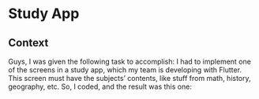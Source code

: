 # Study App


## Context 

Guys, I was given the following task to accomplish: I had to implement one of the screens in a study app, which my team is developing with Flutter. This screen must have the subjects’ contents, like stuff from math, history, geography, etc. So, I coded, and the result was this one: 

<div display="flex" flex-direction="row">
  <img scr="https://user-images.githubusercontent.com/103438311/205445822-4977203c-46fa-4165-8d47-28ac75c3fb6b.png"/>
  <p> </p>
  <img scr="https://user-images.githubusercontent.com/103438311/205446061-d0a86fa5-c764-41cf-927f-cdf196c6581e.png"/>
  <p> </p>
  <img scr="https://user-images.githubusercontent.com/103438311/205446064-ce138d95-cd2a-4111-8747-4fdfadaaeb64.png"/>
</div>
